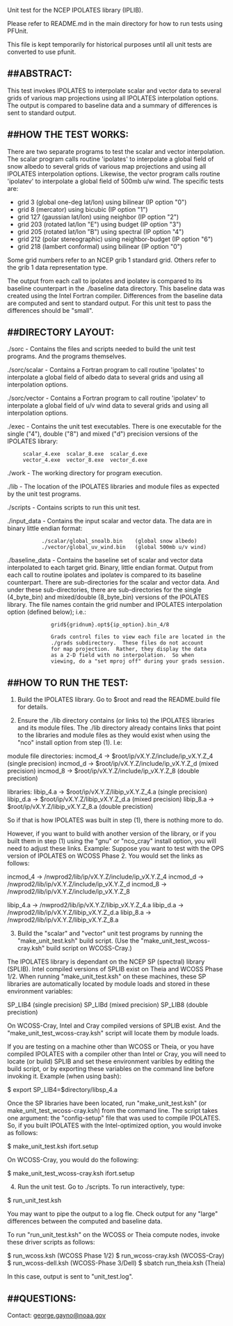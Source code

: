 
Unit test for the NCEP IPOLATES library (IPLIB).

Please refer to README.md in the main directory for how to run tests using PFUnit.

This file is kept temporarily for historical purposes until all unit tests are converted to use pfunit.

##ABSTRACT:
---------

This test invokes IPOLATES to interpolate scalar and
vector data to several grids of various map projections
using all IPOLATES interpolation options.  The output 
is compared to baseline data and a summary of differences is
sent to standard output.


##HOW THE TEST WORKS:
-------------------

There are two separate programs to test the scalar and vector interpolation.
The scalar program calls routine 'ipolates' to interpolate a global field
of snow albedo to several grids of various map projections and
using all IPOLATES interpolation options.  Likewise, the vector program
calls routine 'ipolatev' to interpolate a global field of 500mb u/w wind.
The specific tests are:

  - grid 3 (global one-deg lat/lon) using bilinear (IP option "0")
  - grid 8 (mercator) using bicubic (IP option "1")
  - grid 127 (gaussian lat/lon) using neighbor (IP option "2")
  - grid 203 (rotated lat/lon "E") using budget (IP option "3")
  - grid 205 (rotated lat/lon "B") using spectral (IP option "4")
  - grid 212 (polar stereographic) using neighbor-budget (IP option "6")
  - grid 218 (lambert conformal) using bilinear (IP option "0")

Some grid numbers refer to an NCEP grib 1 standard grid.  Others
refer to the grib 1 data representation type.

The output from each call to ipolates and ipolatev is compared to its
baseline counterpart in the ./baseline data directory.  This baseline 
data was created using the Intel Fortran compiler.  Differences from
the baseline data are computed and sent to standard output. For this
unit test to pass the differences should be "small".


##DIRECTORY LAYOUT:
-----------------

./sorc - Contains the files and scripts needed to build the
         unit test programs.  And the programs themselves.

./sorc/scalar -
         Contains a Fortran program to call routine 'ipolates'
         to interpolate a global field of albedo data to
         several grids and using all interpolation options.

./sorc/vector -
         Contains a Fortran program to call routine 'ipolatev'
         to interpolate a global field of u/v wind data to
         several grids and using all interpolation options.

./exec - Contains the unit test executables.  There is one executable
         for the single ("4"), double ("8") and mixed ("d") precision
         versions of the IPOLATES library:

         scalar_4.exe  scalar_8.exe  scalar_d.exe
         vector_4.exe  vector_8.exe  vector_d.exe

./work - The working directory for program execution.

./lib  - The location of the IPOLATES libraries and module files as
         expected by the unit test programs.

./scripts - Contains scripts to run this unit test.

./input_data - Contains the input scalar and vector data.  The 
               data are in binary little endian format:

               ./scalar/global_snoalb.bin    (global snow albedo)
               ./vector/global_uv_wind.bin   (global 500mb u/v wind)

./baseline_data - Contains the baseline set of scalar and vector data 
                  interpolated to each target grid. Binary, little endian
                  format.  Output from each call to routine ipolates and
                  ipolatev is compared to its baseline counterpart.  There
                  are sub-directories for the scalar and vector data.
                  And under these sub-directories, there are sub-directories
                  for the single (4_byte_bin) and mixed/double (8_byte_bin)
                  versions of the IPOLATES library.  The file names
                  contain the grid number and IPOLATES interpolation
                  option (defined below); i.e.:

                  grid${gridnum}.opt${ip_option}.bin_4/8

                  Grads control files to view each file are located in the
                  ./grads subdirectory.  These files do not account
                  for map projection.  Rather, they display the data
                  as a 2-D field with no interpolation.  So when
                  viewing, do a "set mproj off" during your grads session.
                  


##HOW TO RUN THE TEST:
--------------------

1) Build the IPOLATES library.  Go to $root and read the
README.build file for details.  


2) Ensure the ./lib directory contains (or links to) the IPOLATES libraries and
its module files.  The ./lib directory already contains links that point to the
libraries and module files as they would exist when using the "nco" install
option from step (1).  I.e:

 module file directories:
   incmod_4 -> $root/ip/vX.Y.Z/include/ip_vX.Y.Z_4  (single precision)
   incmod_d -> $root/ip/vX.Y.Z/include/ip_vX.Y.Z_d  (mixed precision)
   incmod_8 -> $root/ip/vX.Y.Z/include/ip_vX.Y.Z_8  (double precistion)

 libraries:
   libip_4.a -> $root/ip/vX.Y.Z/libip_vX.Y.Z_4.a   (single precision)
   libip_d.a -> $root/ip/vX.Y.Z/libip_vX.Y.Z_d.a   (mixed precision)
   libip_8.a -> $root/ip/vX.Y.Z/libip_vX.Y.Z_8.a   (double precistion)

So if that is how IPOLATES was built in step (1), there is
nothing more to do. 

However, if you want to build with another version of the library,
or if you built them in step (1) using the "gnu" or "nco_cray" install option,
you will need to adjust these links.  Example: Suppose you want to
test with the OPS version of IPOLATES on WCOSS Phase 2.  You would set the
links as follows:

  incmod_4 -> /nwprod2/lib/ip/vX.Y.Z/include/ip_vX.Y.Z_4
  incmod_d -> /nwprod2/lib/ip/vX.Y.Z/include/ip_vX.Y.Z_d
  incmod_8 -> /nwprod2/lib/ip/vX.Y.Z/include/ip_vX.Y.Z_8
 
  libip_4.a -> /nwprod2/lib/ip/vX.Y.Z/libip_vX.Y.Z_4.a
  libip_d.a -> /nwprod2/lib/ip/vX.Y.Z/libip_vX.Y.Z_d.a
  libip_8.a -> /nwprod2/lib/ip/vX.Y.Z/libip_vX.Y.Z_8.a


3) Build the "scalar" and "vector" unit test programs 
by running the "make_unit_test.ksh" build script.  (Use the 
"make_unit_test_wcoss-cray.ksh" build script on WCOSS-Cray.)

The IPOLATES library is dependant on the NCEP SP 
(spectral) library (SPLIB).  Intel compiled versions of SPLIB
exist on Theia and WCOSS Phase 1/2.  When running "make_unit_test.ksh"
on these machines, these SP libraries are automatically located
by module loads and stored in these environment variables:

 SP_LIB4 (single precision)
 SP_LIBd (mixed precision)
 SP_LIB8 (double precistion)

On WCOSS-Cray, Intel and Cray compiled versions of SPLIB exist.
And the "make_unit_test_wcoss-cray.ksh" script will locate
them by module loads. 

If you are testing on a machine other than WCOSS or Theia, 
or you have compiled IPOLATES with a compiler other than Intel or Cray,
you will need to locate (or build) SPLIB and set these environment
varibles by editing the build script, or by exporting these
variables on the command line before invoking it.
Example (when using bash):

 $ export SP_LIB4=$directory/libsp_4.a

Once the SP libraries have been located, run "make_unit_test.ksh" 
(or make_unit_test_wcoss-cray.ksh) from the command line.  The script 
takes one argument: the "config-setup" file that was used to compile
IPOLATES. So, if you built IPOLATES with the Intel-optimized option, 
you would invoke as follows:

 $ make_unit_test.ksh ifort.setup

On WCOSS-Cray, you would do the following:

 $ make_unit_test_wcoss-cray.ksh ifort.setup


4) Run the unit test.  Go to ./scripts.  To run interactively, type:

 $ run_unit_test.ksh

You may want to pipe the output to a log fle.  Check output for any 
"large" differences between the computed and baseline data.

To run "run_unit_test.ksh" on the WCOSS or Theia compute nodes,
invoke these driver scripts as follows:

 $ run_wcoss.ksh       (WCOSS Phase 1/2)
 $ run_wcoss-cray.ksh  (WCOSS-Cray)
 $ run_wcoss-dell.ksh  (WCOSS-Phase 3/Dell)
 $ sbatch run_theia.ksh  (Theia)

In this case, output is sent to "unit_test.log".


##QUESTIONS:
----------

Contact: george.gayno@noaa.gov
